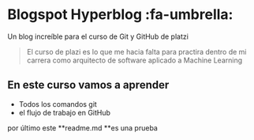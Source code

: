 # Blogspot Hyperblog :fa-umbrella:
Un blog increíble para el curso de Git y GitHub de platzi
> El curso de plazi es lo que me hacia falta para practira  dentro de mi carrera como arquitecto de software aplicado a Machine Learning

## En este curso vamos a aprender
-  Todos los comandos git
- el flujo de trabajo en GitHub

por último este **readme.md **es una prueba 